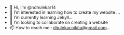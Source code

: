 - 👋 Hi, I’m @ndhulekar14
- 👀 I’m interested in learning how to create my website ...
- 🌱 I’m currently learning Jekyll...
- 💞️ I’m looking to collaborate on creating a website
- 📫 How to reach me : dhulekar.nikita@gmail.com...

<!---
ndhulekar14/ndhulekar14 is a ✨ special ✨ repository because its `README.md` (this file) appears on your GitHub profile.
You can click the Preview link to take a look at your changes.
--->
